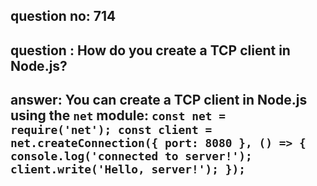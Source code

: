 
      
## question no: 714

## question : How do you create a TCP client in Node.js?

## answer: You can create a TCP client in Node.js using the `net` module: `const net = require('net'); const client = net.createConnection({ port: 8080 }, () => { console.log('connected to server!'); client.write('Hello, server!'); });`
      